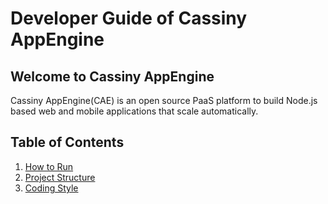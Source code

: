 # Developer Guide of Cassiny AppEngine

## Welcome to Cassiny AppEngine
Cassiny AppEngine(CAE) is an open source PaaS platform to build Node.js based web and mobile applications that scale automatically.

## Table of Contents
1. [How to Run](./how-to-run.md)
1. [Project Structure](./project-structure.md)
1. [Coding Style](./coding-style.md)
